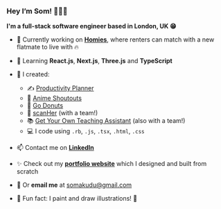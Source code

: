 ### Hey I’m Som! 👩🏾‍💻
**I'm a full-stack software engineer based in London, UK 😁**

- 🛌 Currently working on [**Homies**](https://github.com/somunachima/homies), where renters can match with a new flatmate to live with 🔥
- 🌱 Learning **React.js**, **Next.js**, **Three.js** and **TypeScript**
- 🚀 I created:
    - ✍️ [Productivity Planner](https://productivity-planner-sigma.vercel.app/)
    - 🧃 [Anime Shoutouts](https://anime-shoutouts.vercel.app/)
    - 🍩 [Go Donuts](https://somunachima.github.io/threejs-donut/)
    - 🩻   [scanHer](https://www.scanher.co.uk/) (with a team!)
    - 📚 [Get Your Own Teaching Assistant](https://github.com/AranSeehra/gyota) (also with a team!)
    - 💻 I code using `.rb`, `.js`, `.tsx`, `.html`, `.css` 
    
- 📫 Contact me on [**LinkedIn**](https://www.linkedin.com/in/somakudu/)
- ✨ Check out my [**portfolio website**](https://www.somunachima.com/) which I designed and built from scratch
- 📧 Or **email me** at somakudu@gmail.com
- 🤗 Fun fact: I paint and draw illustrations! 🎨 
